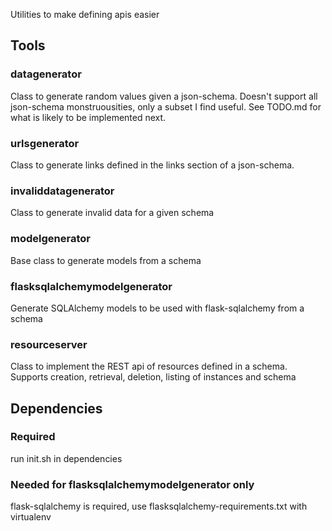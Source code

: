 Utilities to make defining apis easier

## Tools

### datagenerator 

Class to generate random values given a json-schema.
Doesn't support all json-schema monstruousities, only a subset I find useful.
See TODO.md for what is likely to be implemented next.

### urlsgenerator

Class to generate links defined in the links section of a json-schema.

### invaliddatagenerator

Class to generate invalid data for a given schema

### modelgenerator

Base class to generate models from a schema

### flasksqlalchemymodelgenerator

Generate SQLAlchemy models to be used with flask-sqlalchemy from a schema

### resourceserver

Class to implement the REST api of resources defined in a schema.
Supports creation, retrieval, deletion, listing of instances and schema

## Dependencies

### Required
run init.sh in dependencies

### Needed for flasksqlalchemymodelgenerator only

flask-sqlalchemy is required, use flasksqlalchemy-requirements.txt with virtualenv

